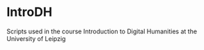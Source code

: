 # IntroDH
Scripts used in the course Introduction to Digital Humanities at the University of Leipzig
